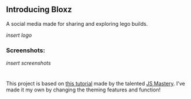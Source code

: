 ## Introducing Bloxz

A social media made for sharing and exploring lego builds.

_insert logo_

### Screenshots:

_insert screenshots_

#

This project is based on [this tutorial](https://www.youtube.com/watch?v=ZBCUegTZF7M) made by the talented [JS Mastery](https://www.youtube.com/@javascriptmastery). I've made it my own by changing the theming features and function!
